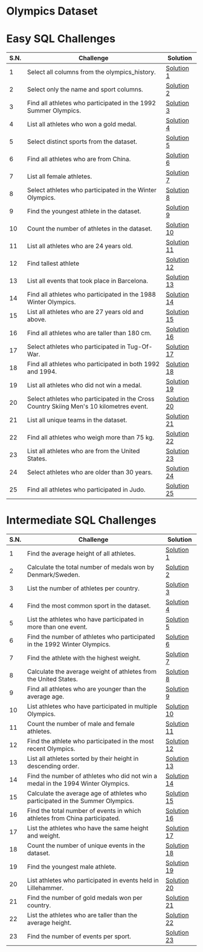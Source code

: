 # Olympics Dataset

# Easy SQL Challenges

| S.N. | Challenge                                                                               | Solution                                |
| ---- | --------------------------------------------------------------------------------------- | --------------------------------------- |
| 1    | Select all columns from the olympics_history.                                           | [Solution 1](/easy/solution_1.sql)      |
| 2    | Select only the name and sport columns.                                                 | [Solution 2](/easy/solution_2.sql)      |
| 3    | Find all athletes who participated in the 1992 Summer Olympics.                         | [Solution 3](/easy/solution_3.sql)      |
| 4    | List all athletes who won a gold medal.                                                 | [Solution 4](/easy/solution_4.sql)      |
| 5    | Select distinct sports from the dataset.                                                | [Solution 5](/easy/solution_5.sql)      |
| 6    | Find all athletes who are from China.                                                   | [Solution 6](/easy/solution_6.sql)      |
| 7    | List all female athletes.                                                               | [Solution 7](/easy/solution_7.sql)      |
| 8    | Select athletes who participated in the Winter Olympics.                                | [Solution 8](/easy/solution_8.sql)      |
| 9    | Find the youngest athlete in the dataset.                                               | [Solution 9](/easy/solution_9.sql)      |
| 10   | Count the number of athletes in the dataset.                                            | [Solution 10](/easy/solution_10.sql)    |
| 11   | List all athletes who are 24 years old.                                                 | [Solution 11](/easy/solution_11.sql)    |
| 12   | Find tallest athlete                                                                    | [Solution 12](/easy/solution_12.sql)    |
| 13   | List all events that took place in Barcelona.                                           | [Solution 13](/easy/solution_13.sql)    |
| 14   | Find all athletes who participated in the 1988 Winter Olympics.                         | [Solution 14](/easy/solution_14.sql)    |
| 15   | List all athletes who are 27 years old and above.                                       | [Solution 15](/easy/solution_15.sql)    |
| 16   | Find all athletes who are taller than 180 cm.                                           | [Solution 16](/easy/solution%20_16.sql) |
| 17   | Select athletes who participated in Tug-Of-War.                                         | [Solution 17](/easy/solution_17.sql)    |
| 18   | Find all athletes who participated in both 1992 and 1994.                               | [Solution 18](/easy/solution_18.sql)    |
| 19   | List all athletes who did not win a medal.                                              | [Solution 19](/easy/solution_19.sql)    |
| 20   | Select athletes who participated in the Cross Country Skiing Men's 10 kilometres event. | [Solution 20](/easy/solution_20.sql)    |
| 21   | List all unique teams in the dataset.                                                   | [Solution 21](/easy/solution_21.sql)    |
| 22   | Find all athletes who weigh more than 75 kg.                                            | [Solution 22](/easy/solution_22.sql)    |
| 23   | List all athletes who are from the United States.                                       | [Solution 23](/easy/solution_23.sql)    |
| 24   | Select athletes who are older than 30 years.                                            | [Solution 24](/easy/solution_24.sql)    |
| 25   | Find all athletes who participated in Judo.                                             | [Solution 25](/easy/solution_25.sql)    |

# Intermediate SQL Challenges

| S.N. | Challenge                                                                        | Solution                                     |
| ---- | -------------------------------------------------------------------------------- | -------------------------------------------- |
| 1    | Find the average height of all athletes.                                         | [Solution 1](/intermediate/solution_1.sql)   |
| 2    | Calculate the total number of medals won by Denmark/Sweden.                      | [Solution 2](/intermediate/solution_2.sql)   |
| 3    | List the number of athletes per country.                                         | [Solution 3](/intermediate/solution_3.sql)   |
| 4    | Find the most common sport in the dataset.                                       | [Solution 4](/intermediate/solution_4.sql)   |
| 5    | List the athletes who have participated in more than one event.                  | [Solution 5](/intermediate/solution_5.sql)   |
| 6    | Find the number of athletes who participated in the 1992 Winter Olympics.        | [Solution 6](/intermediate/solution_6.sql)   |
| 7    | Find the athlete with the highest weight.                                        | [Solution 7](/intermediate/solution_7.sql)   |
| 8    | Calculate the average weight of athletes from the United States.                 | [Solution 8](/intermediate/solution_8.sql)   |
| 9    | Find all athletes who are younger than the average age.                          | [Solution 9](/intermediate/solution_9.sql)   |
| 10   | List athletes who have participated in multiple Olympics.                        | [Solution 10](/intermediate/solution_10.sql) |
| 11   | Count the number of male and female athletes.                                    | [Solution 11](/intermediate/solution_11.sql) |
| 12   | Find the athlete who participated in the most recent Olympics.                   | [Solution 12](/intermediate/solution_12.sql) |
| 13   | List all athletes sorted by their height in descending order.                    | [Solution 13](/intermediate/solution_13.sql) |
| 14   | Find the number of athletes who did not win a medal in the 1994 Winter Olympics. | [Solution 14](/intermediate/solution_14.sql) |
| 15   | Calculate the average age of athletes who participated in the Summer Olympics.   | [Solution 15](/intermediate/solution_15.sql) |
| 16   | Find the total number of events in which athletes from China participated.       | [Solution 16](/intermediate/solution_16.sql) |
| 17   | List the athletes who have the same height and weight.                           | [Solution 17](/intermediate/solution_17.sql) |
| 18   | Count the number of unique events in the dataset.                                | [Solution 18](/intermediate/solution_18.sql) |
| 19   | Find the youngest male athlete.                                                  | [Solution 19](/intermediate/solution_19.sql) |
| 20   | List athletes who participated in events held in Lillehammer.                    | [Solution 20](/intermediate/solution_20.sql) |
| 21   | Find the number of gold medals won per country.                                  | [Solution 21](/intermediate/solution_21.sql) |
| 22   | List the athletes who are taller than the average height.                        | [Solution 22](/intermediate/solution_22.sql) |
| 23   | Find the number of events per sport.                                             | [Solution 23](/intermediate/solution_23.sql) |
